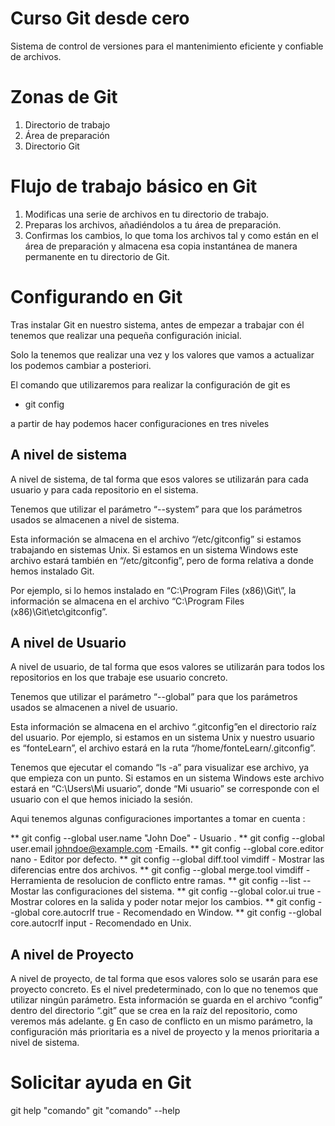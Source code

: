 # Curso Git desde cero
Sistema de control de versiones para el mantenimiento eficiente y confiable de archivos.

# Zonas de Git
1. Directorio de trabajo
2. Área de preparación
3. Directorio Git

# Flujo de trabajo básico en Git
1. Modificas una serie de archivos en tu directorio de trabajo.
2. Preparas los archivos, añadiéndolos a tu área de preparación.
3. Confirmas los cambios, lo que toma los archivos tal y como están en el área de preparación y almacena esa copia instantánea de manera permanente en tu directorio de Git.

# Configurando en  Git

Tras instalar Git en nuestro sistema, antes de empezar a trabajar con él tenemos que realizar una
pequeña configuración inicial.

Solo la tenemos que realizar una vez y los valores que vamos a actualizar los podemos cambiar a
posteriori.

El comando que utilizaremos para realizar la configuración de git es

* git config

a partir de hay podemos hacer configuraciones en tres niveles 

## A nivel de sistema

A nivel de sistema, de tal forma que esos valores se utilizarán para cada usuario y para cada
repositorio en el sistema.

Tenemos que utilizar el parámetro “--system” para que los parámetros usados se almacenen a nivel
de sistema.

Esta información se almacena en el archivo “/etc/gitconfig” si estamos trabajando en sistemas Unix.
Si estamos en un sistema Windows este archivo estará también en “/etc/gitconfig”, pero de forma
relativa a donde hemos instalado Git.

Por ejemplo, si lo hemos instalado en “C:\Program Files (x86)\Git\”, la información se almacena en
el archivo “C:\Program Files (x86)\Git\etc\gitconfig”.


## A nivel de Usuario 

A nivel de usuario, de tal forma que esos valores se utilizarán para todos los repositorios en los que trabaje ese usuario concreto.

Tenemos que utilizar el parámetro “--global” para que los parámetros usados se almacenen a nivel
de usuario.

Esta información se almacena en el archivo “.gitconfig”en el directorio raíz del usuario.
Por ejemplo, si estamos en un sistema Unix y nuestro usuario es “fonteLearn”, el archivo estará en
la ruta “/home/fonteLearn/.gitconfig”.

Tenemos que ejecutar el comando “ls -a” para visualizar ese archivo, ya que empieza con un punto.
Si estamos en un sistema Windows este archivo estará en “C:\Users\Mi usuario”, donde “Mi
usuario” se corresponde con el usuario con el que hemos iniciado la sesión. 

Aqui tenemos algunas configuraciones importantes a tomar en cuenta : 

** git config --global user.name "John Doe" - Usuario .
** git config --global user.email johndoe@example.com -Emails.
** git config --global core.editor nano - Editor por defecto.
** git config --global diff.tool vimdiff -  Mostrar las diferencias entre dos archivos.
** git config --global merge.tool vimdiff - Herramienta de resolucion de conflicto entre ramas.
** git config --list -- Mostar las configuraciones del sistema.
** git config --global color.ui true - Mostrar colores en la salida y poder notar mejor los cambios.
** git config --global core.autocrlf true - Recomendado en Window.
** git config --global core.autocrlf input - Recomendado en Unix.


## A nivel de Proyecto

A nivel de proyecto, de tal forma que esos valores solo se usarán para ese proyecto concreto.
Es el nivel predeterminado, con lo que no tenemos que utilizar ningún parámetro.
Esta información se guarda en el archivo “config” dentro del directorio “.git” que se crea en la raíz
del repositorio, como veremos más adelante.
g
En caso de conflicto en un mismo parámetro, la configuración más prioritaria es a nivel de proyecto
y la menos prioritaria a nivel de sistema.

# Solicitar ayuda en Git

git help "comando"
git "comando" --help

